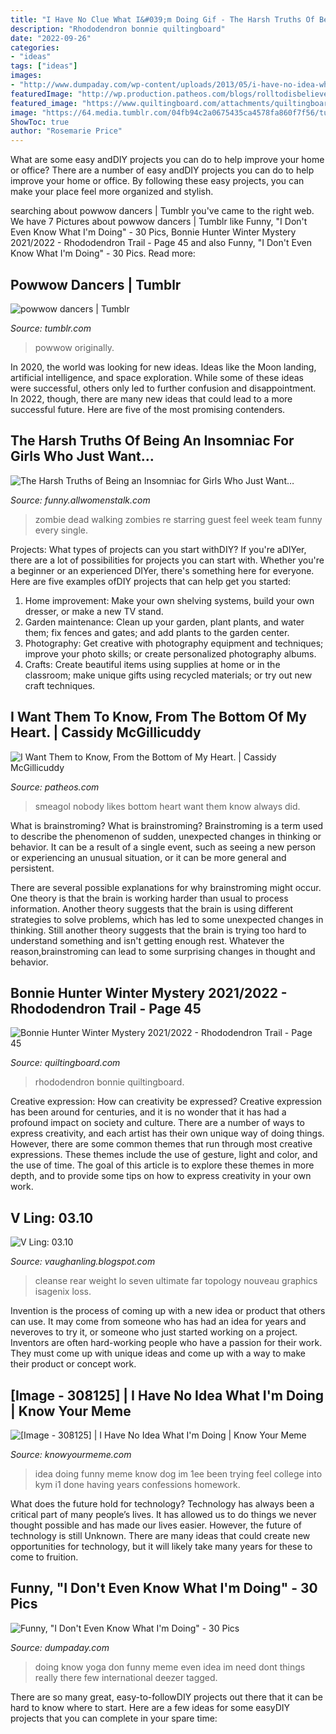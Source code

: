 ```yaml
---
title: "I Have No Clue What I&#039;m Doing Gif - The Harsh Truths Of Being An Insomniac For Girls Who Just Want…"
description: "Rhododendron bonnie quiltingboard"
date: "2022-09-26"
categories:
- "ideas"
tags: ["ideas"]
images:
- "http://www.dumpaday.com/wp-content/uploads/2013/05/i-have-no-idea-what-Im-doing-meme-27.jpg"
featuredImage: "http://wp.production.patheos.com/blogs/rolltodisbelieve/files/2016/07/smeagol-says-nobody-likes-you.gif"
featured_image: "https://www.quiltingboard.com/attachments/quiltingboard-challenges-contests-f21/636997d1640794231-img_1363.jpeg"
image: "https://64.media.tumblr.com/04fb94c2a0675435ca4578fa860f7f56/tumblr_ovqg5cv4Ts1wsk39io1_400.gifv"
ShowToc: true
author: "Rosemarie Price"
---
```



What are some easy andDIY projects you can do to help improve your home or office?
There are a number of easy andDIY projects you can do to help improve your home or office. By following these easy projects, you can make your place feel more organized and stylish.

	

		
searching about powwow dancers | Tumblr you've came to the right web. We have 7 Pictures about powwow dancers | Tumblr like Funny, &quot;I Don&#039;t Even Know What I&#039;m Doing&quot; - 30 Pics, Bonnie Hunter Winter Mystery 2021/2022 - Rhododendron Trail - Page 45 and also Funny, &quot;I Don&#039;t Even Know What I&#039;m Doing&quot; - 30 Pics. Read more:
		
    
## Powwow Dancers | Tumblr

<img loading=lazy src="https://64.media.tumblr.com/04fb94c2a0675435ca4578fa860f7f56/tumblr_ovqg5cv4Ts1wsk39io1_400.gifv" onerror="this.onerror=null;this.src='https://tse4.mm.bing.net/th?id=OIP.86k9-UtIq0bKurO3s9kIJAAAAA&amp;pid=15.1';" alt="powwow dancers | Tumblr">

_Source: tumblr.com_

>powwow originally. 

	

In 2020, the world was looking for new ideas. Ideas like the Moon landing, artificial intelligence, and space exploration. While some of these ideas were successful, others only led to further confusion and disappointment. In 2022, though, there are many new ideas that could lead to a more successful future. Here are five of the most promising contenders.

    
## The Harsh Truths Of Being An Insomniac For Girls Who Just Want…

<img loading=lazy src="https://img.allw.mn/content/fw/gc/xaz15txx56fecfee01829645262951.gif" onerror="this.onerror=null;this.src='https://tse4.mm.bing.net/th?id=OIP.eNJtSUgHR_8PzHm1mL_ehQHaDS&amp;pid=15.1';" alt="The Harsh Truths of Being an Insomniac for Girls Who Just Want…">

_Source: funny.allwomenstalk.com_

>zombie dead walking zombies re starring guest feel week team funny every single. 

	

Projects: What types of projects can you start withDIY?
If you're aDIYer, there are a lot of possibilities for projects you can start with. Whether you're a beginner or an experienced DIYer, there's something here for everyone. Here are five examples ofDIY projects that can help get you started: 
1. Home improvement: Make your own shelving systems, build your own dresser, or make a new TV stand.
2. Garden maintenance: Clean up your garden, plant plants, and water them; fix fences and gates; and add plants to the garden center.
3. Photography: Get creative with photography equipment and techniques; improve your photo skills; or create personalized photography albums.
4. Crafts: Create beautiful items using supplies at home or in the classroom; make unique gifts using recycled materials; or try out new craft techniques.

    
## I Want Them To Know, From The Bottom Of My Heart. | Cassidy McGillicuddy

<img loading=lazy src="http://wp.production.patheos.com/blogs/rolltodisbelieve/files/2016/07/smeagol-says-nobody-likes-you.gif" onerror="this.onerror=null;this.src='https://tse1.mm.bing.net/th?id=OIP.qpisXi9i9YOpEPD5T2Bd3QHaC-&amp;pid=15.1';" alt="I Want Them to Know, From the Bottom of My Heart. | Cassidy McGillicuddy">

_Source: patheos.com_

>smeagol nobody likes bottom heart want them know always did. 

	

What is brainstroming?
What is brainstroming?
Brainstroming is a term used to describe the phenomenon of sudden, unexpected changes in thinking or behavior. It can be a result of a single event, such as seeing a new person or experiencing an unusual situation, or it can be more general and persistent.

There are several possible explanations for why brainstroming might occur. One theory is that the brain is working harder than usual to process information. Another theory suggests that the brain is using different strategies to solve problems, which has led to some unexpected changes in thinking. Still another theory suggests that the brain is trying too hard to understand something and isn't getting enough rest. Whatever the reason,brainstroming can lead to some surprising changes in thought and behavior.

    
## Bonnie Hunter Winter Mystery 2021/2022 - Rhododendron Trail - Page 45

<img loading=lazy src="https://www.quiltingboard.com/attachments/quiltingboard-challenges-contests-f21/636997d1640794231-img_1363.jpeg" onerror="this.onerror=null;this.src='https://tse4.mm.bing.net/th?id=OIP.vVNUDyuHYcRJL42loNB1WgHaFR&amp;pid=15.1';" alt="Bonnie Hunter Winter Mystery 2021/2022 - Rhododendron Trail - Page 45">

_Source: quiltingboard.com_

>rhododendron bonnie quiltingboard. 

	

Creative expression: How can creativity be expressed?
Creative expression has been around for centuries, and it is no wonder that it has had a profound impact on society and culture. There are a number of ways to express creativity, and each artist has their own unique way of doing things. However, there are some common themes that run through most creative expressions. These themes include the use of gesture, light and color, and the use of time. The goal of this article is to explore these themes in more depth, and to provide some tips on how to express creativity in your own work.

    
## V Ling: 03.10

<img loading=lazy src="https://1.bp.blogspot.com/_annTPGBcsB4/S6Vr6VCI87I/AAAAAAAADKI/kkTEKXpqpak/s400/model-d-rear.jpg" onerror="this.onerror=null;this.src='https://tse4.mm.bing.net/th?id=OIP.nqxg4mbM5Pk2OxwOrMtK-wAAAA&amp;pid=15.1';" alt="V Ling: 03.10">

_Source: vaughanling.blogspot.com_

>cleanse rear weight lo seven ultimate far topology nouveau graphics isagenix loss. 

	

Invention is the process of coming up with a new idea or product that others can use. It may come from someone who has had an idea for years and neveroves to try it, or someone who just started working on a project. Inventors are often hard-working people who have a passion for their work. They must come up with unique ideas and come up with a way to make their product or concept work.

    
## [Image - 308125] | I Have No Idea What I&#039;m Doing | Know Your Meme

<img loading=lazy src="http://i1.kym-cdn.com/photos/images/facebook/000/308/125/1ee.jpg" onerror="this.onerror=null;this.src='https://tse4.mm.bing.net/th?id=OIP.y7kIwpw7ZpRGPzstA4x-5AHaFV&amp;pid=15.1';" alt="[Image - 308125] | I Have No Idea What I&#039;m Doing | Know Your Meme">

_Source: knowyourmeme.com_

>idea doing funny meme know dog im 1ee been trying feel college into kym i1 done having years confessions homework. 

	

What does the future hold for technology?
Technology has always been a critical part of many people’s lives. It has allowed us to do things we never thought possible and has made our lives easier. However, the future of technology is still Unknown. There are many ideas that could create new opportunities for technology, but it will likely take many years for these to come to fruition.

    
## Funny, &quot;I Don&#039;t Even Know What I&#039;m Doing&quot; - 30 Pics

<img loading=lazy src="http://www.dumpaday.com/wp-content/uploads/2013/05/i-have-no-idea-what-Im-doing-meme-27.jpg" onerror="this.onerror=null;this.src='https://tse2.mm.bing.net/th?id=OIP.q7ELbgA8wsxXNSXYi0zyNwHaE6&amp;pid=15.1';" alt="Funny, &quot;I Don&#039;t Even Know What I&#039;m Doing&quot; - 30 Pics">

_Source: dumpaday.com_

>doing know yoga don funny meme even idea im need dont things really there few international deezer tagged. 

	

There are so many great, easy-to-followDIY projects out there that it can be hard to know where to start. Here are a few ideas for some easyDIY projects that you can complete in your spare time: 

